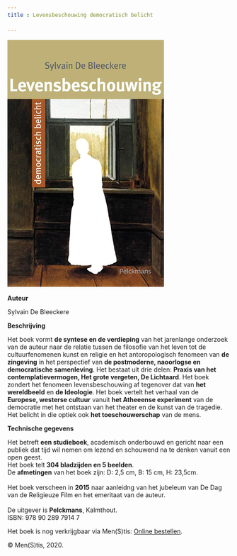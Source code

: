 ```yaml
---
title : Levensbeschouwing democratisch belicht

---
```



![](./LBS.jpg)

**Auteur**

Sylvain De Bleeckere

**Beschrijving**

Het boek vormt **de syntese en de verdieping** van het jarenlange onderzoek van de auteur naar de relatie
tussen de filosofie van het leven tot de cultuurfenomenen kunst en religie en het antoropologisch fenomeen
 van **de zingeving** in het perspectief van **de postmoderne, naoorlogse en democratische samenleving**. 
Het bestaat uit drie delen: **Praxis van het contemplatievermogen, Het grote vergeten, De Lichtaard**. 
Het boek zondert het fenomeen levensbeschouwing af tegenover dat van **het wereldbeeld** en **de Ideologie**. 
Het boek vertelt het verhaal van de **Europese, westerse cultuur** vanuit **het Atheeense experiment** van de democratie met het ontstaan van het theater
en de kunst van de tragedie. Het belicht in die optiek ook **het toeschouwerschap** van de mens. 


**Technische gegevens**

Het betreft **een studieboek**, academisch onderbouwd en gericht
naar een publiek dat tijd wil nemen om lezend en schouwend na te denken vanuit een open geest.<br>
Het boek telt **304 bladzijden en 5 beelden**.<br> 
De **afmetingen** van het boek zijn: D: 2,5 cm, B: 15 cm, H: 23,5cm.<br>  
Het boek verscheen in **2015** naar aanleidng van het jubeleum van De Dag van de Religieuze Film en het emeritaat 
van de auteur.<br>  
De uitgever is **Pelckmans**, Kalmthout.<br>
ISBN: 978 90 289 7914 7<br>

Het boek is nog verkrijgbaar via Men(S)tis: [Online bestellen](/shop/).

© Men(S)tis, 2020.